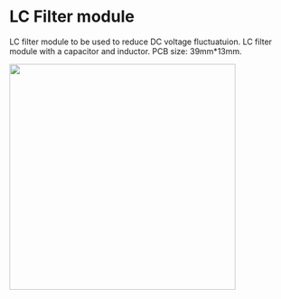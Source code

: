 # LC Filter module
LC filter module to be used to reduce DC voltage fluctuatuion. 
LC filter module with a capacitor and inductor. 
PCB size: 39mm*13mm.

<img src="https://alexnld.com/wp-content/uploads/2016/02/486a6535-bc4a-5d52-c4d3-a2e547691d15-500x500.jpg" width="400"
         height="400">

